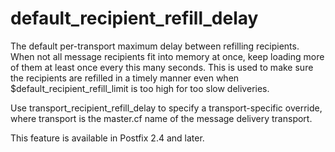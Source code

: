 # default_recipient_refill_delay 


The default per-transport maximum delay between refilling recipients.
When not all message recipients fit into memory at once, keep loading
more of them at least once every this many seconds.  This is used to
make sure the recipients are refilled in a timely manner even when
$default_recipient_refill_limit is too high for too slow deliveries.


 Use transport_recipient_refill_delay to specify a
transport-specific override, where transport is the master.cf
name of the message delivery transport.


 This feature is available in Postfix 2.4 and later. 


